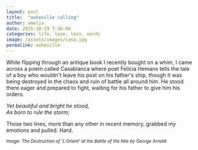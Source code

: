 ```yaml
---
layout: post
title:  "asheville calling"
author: amelia
date: 2015-10-29 7:30:00
categories: life, love, loss, words
image: /assets/images/casa.jpg
permalink: asheville
---
```


While flipping through an antique book I recently bought on a whim, I came across a poem called Casabianca where poet Felicia Hemans tells the tale of a boy who wouldn't leave his post on his father's ship, though it was being destroyed in the chaos and ruin of battle all around him. He stood there eager and prepared to fight, waiting for his father to give him his orders. 

*Yet beautiful and bright he stood,*<br/>
  *As born to rule the storm;*<br/>

Those two lines, more than any other in recent memory, grabbed my emotions and pulled. Hard.


<small>*Image: The Destruction of 'L'Orient' at the Battle of the Nile by George Arnald*</small>

